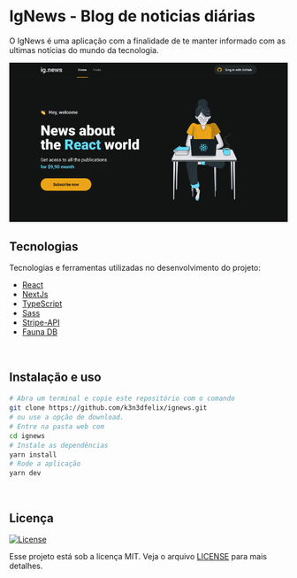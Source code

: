 # IgNews - Blog de noticias diárias
O IgNews é uma aplicação com a finalidade de te manter informado com as ultimas notícias do mundo da tecnologia.

<img src="https://github.com/k3n3dfelix/ignews/blob/main/screens/home.PNG" />

## Tecnologias

Tecnologias e ferramentas utilizadas no desenvolvimento do projeto:

- [React](https://reactjs.org/)
- [NextJs](https://nextjs.org/)
- [TypeScript](https://www.typescriptlang.org/)
- [Sass](https://sass-lang.com/)
- [Stripe-API](https://stripe.com/br)
- [Fauna DB](https://fauna.com/)

<br>

## Instalação e uso

```bash
# Abra um terminal e copie este repositório com o comando
git clone https://github.com/k3n3dfelix/ignews.git
# ou use a opção de download.
# Entre na pasta web com 
cd ignews
# Instale as dependências
yarn install
# Rode a aplicação
yarn dev
```

<br>

## Licença
<a href="https://opensource.org/licenses/MIT">
    <img alt="License" src="https://img.shields.io/badge/license-MIT-ff512f?style=flat-square">
</a>

<br>

Esse projeto está sob a licença MIT. Veja o arquivo [LICENSE](/LICENSE) para mais detalhes.
